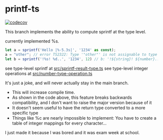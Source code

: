 # printf-ts

[![codecov](https://codecov.io/gh/fienestar/printf-ts/branch/main/graph/badge.svg?token=Y8GR64UX10)](https://codecov.io/gh/fienestar/printf-ts)

This branch implements the ability to compute sprintf at the type level.

currently implemented %s.

```typescript
let a = sprintf('Hello |%-5.3s|', '1234' as const);
a = "other"; // error TS2322: Type '"other"' is not assignable to type '"Hello |123  |"'.
let b = sprintf('!%s! %d..', '1234', 12) // b: '!${string}! ${number}..'
```

see type-level sprintf at [src/sprintf-result-type.ts](src/sprintf-result-type.ts)
see type-level integer operations at [src/number-type-operation.ts](src/number-type-operation.ts)

It's just a joke, and will never actually stay in the main branch.
- This will increase compile time.
- As shown in the code above, this feature breaks backwards compatibility, and I don't want to raise the major version because of it
- It doesn't seem useful to have the return type converted to a more specific type
- Things like %c are nearly impossible to implement: You have to create a table of integer mappings for every character...

I just made it because I was bored and it was exam week at school.
